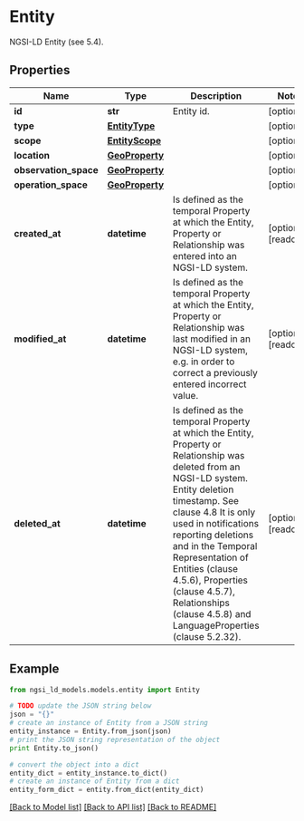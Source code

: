 # Entity

NGSI-LD Entity (see 5.4). 

## Properties
Name | Type | Description | Notes
------------ | ------------- | ------------- | -------------
**id** | **str** | Entity id.  | [optional] 
**type** | [**EntityType**](EntityType.md) |  | [optional] 
**scope** | [**EntityScope**](EntityScope.md) |  | [optional] 
**location** | [**GeoProperty**](GeoProperty.md) |  | [optional] 
**observation_space** | [**GeoProperty**](GeoProperty.md) |  | [optional] 
**operation_space** | [**GeoProperty**](GeoProperty.md) |  | [optional] 
**created_at** | **datetime** | Is defined as the temporal Property at which the Entity, Property or Relationship was entered into an NGSI-LD system.  | [optional] [readonly] 
**modified_at** | **datetime** | Is defined as the temporal Property at which the Entity, Property or Relationship was last modified in an NGSI-LD system, e.g. in order to correct a previously entered incorrect value.  | [optional] [readonly] 
**deleted_at** | **datetime** | Is defined as the temporal Property at which the Entity, Property or Relationship was deleted from an NGSI-LD system.  Entity deletion timestamp. See clause 4.8 It is only used in notifications reporting deletions and in the Temporal Representation of Entities (clause 4.5.6), Properties (clause 4.5.7), Relationships (clause 4.5.8) and LanguageProperties (clause 5.2.32).  | [optional] [readonly] 

## Example

```python
from ngsi_ld_models.models.entity import Entity

# TODO update the JSON string below
json = "{}"
# create an instance of Entity from a JSON string
entity_instance = Entity.from_json(json)
# print the JSON string representation of the object
print Entity.to_json()

# convert the object into a dict
entity_dict = entity_instance.to_dict()
# create an instance of Entity from a dict
entity_form_dict = entity.from_dict(entity_dict)
```
[[Back to Model list]](../README.md#documentation-for-models) [[Back to API list]](../README.md#documentation-for-api-endpoints) [[Back to README]](../README.md)


